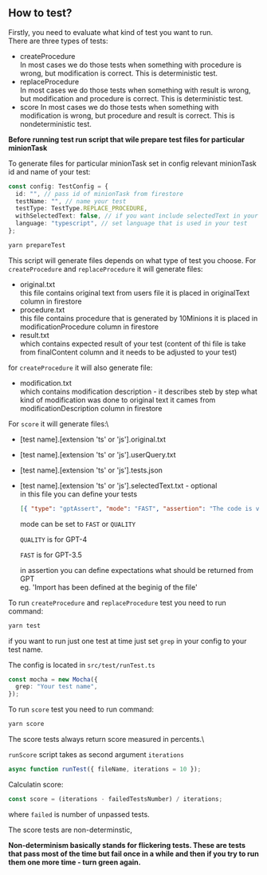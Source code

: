 ## How to test?

Firstly, you need to evaluate what kind of test you want to run.\
There are three types of tests:

- createProcedure\
   In most cases we do those tests when something with procedure is wrong,
  but modification is correct.
  This is deterministic test.
- replaceProcedure\
  In most cases we do those tests when something with result is wrong,
  but modification and procedure is correct.
  This is deterministic test.
- score
  In most cases we do those tests when something with modification is wrong,
  but procedure and result is correct.
  This is nondeterministic test.

**Before running test run script that wile prepare test files for particular minionTask**

To generate files for particular minionTask set in config relevant minionTask id and name of your test:

```typescript
const config: TestConfig = {
  id: "", // pass id of minionTask from firestore
  testName: "", // name your test
  testType: TestType.REPLACE_PROCEDURE,
  withSelectedText: false, // if you want include selectedText in your score test files set this to true
  language: "typescript", // set language that is used in your test
};
```

```bash
yarn prepareTest
```

This script will generate files depends on what type of test you choose.
For `createProcedure` and `replaceProcedure` it will generate files:

- original.txt\
   this file contains original text from users file it is placed in originalText column in firestore
- procedure.txt\
   this file contains procedure that is generated by 10Minions it is placed in modificationProcedure column in firestore
- result.txt\
  which contains expected result of your test (content of thi file is take from finalContent column and it needs to be adjusted to your test)

for `createProcedure` it will also generate file:

- modification.txt\
   which contains modification description - it describes steb by step what kind of modification was done to original text
  it cames from modificationDescription column in firestore

For `score` it will generate files:\

- [test name].[extension 'ts' or 'js'].original.txt
- [test name].[extension 'ts' or 'js'].userQuery.txt
- [test name].[extension 'ts' or 'js'].tests.json
- [test name].[extension 'ts' or 'js'].selectedText.txt - optional\
  in this file you can define your tests

  ```json
  [{ "type": "gptAssert", "mode": "FAST", "assertion": "The code is valid typescript code" }]
  ```

  mode can be set to `FAST` or `QUALITY`

  `QUALITY` is for GPT-4

  `FAST` is for GPT-3.5

  in assertion you can define expectations what should be returned from GPT\
  eg. 'Import has been defined at the beginig of the file'

To run `createProcedure` and `replaceProcedure` test you need to run command:

```bash
yarn test
```

if you want to run just one test at time just set `grep` in your config to your test name.

The config is located in `src/test/runTest.ts`

```typescript
const mocha = new Mocha({
  grep: "Your test name",
});
```

To run `score` test you need to run command:

```bash
yarn score
```

The score tests always return score measured in percents.\

`runScore` script takes as second argument `iterations`

```typescript
async function runTest({ fileName, iterations = 10 });
```

Calculatin score:

```typescript
const score = (iterations - failedTestsNumber) / iterations;
```

where `failed` is number of unpassed tests.

The score tests are non-determinstic,

**Non-determinism basically stands for flickering tests. These are tests that pass most of the time but fail once in a while and then if you try to run them one more time - turn green again.**
